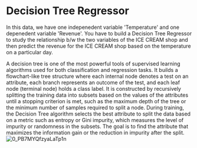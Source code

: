 # Decision Tree Regressor

In this data, we have one indepenedent variable 'Temperature' and one depenedent variable 'Revenue'. You have to build a Decision Tree Regressor to study the relationship b/w the two variables of the ICE CREAM shop and then predict the revenue for the ICE CREAM shop based on the temperature on a particular day.

A decision tree is one of the most powerful tools of supervised learning algorithms used for both classification and regression tasks. It builds a flowchart-like tree structure where each internal node denotes a test on an attribute, each branch represents an outcome of the test, and each leaf node (terminal node) holds a class label. It is constructed by recursively splitting the training data into subsets based on the values of the attributes until a stopping criterion is met, such as the maximum depth of the tree or the minimum number of samples required to split a node.
During training, the Decision Tree algorithm selects the best attribute to split the data based on a metric such as entropy or Gini impurity, which measures the level of impurity or randomness in the subsets. The goal is to find the attribute that maximizes the information gain or the reduction in impurity after the split.
![0_PB7MYQfzyaLaTp1n](https://github.com/PranayNagrale/Machine_Learning_projects/assets/138217207/ad3181a4-a620-4cd4-88aa-28d2a87262f4)



